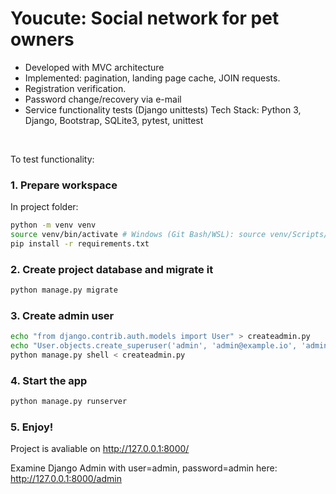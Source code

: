 # Youcute: Social network for pet owners
* Developed with MVC architecture
* Implemented: pagination, landing page cache, JOIN requests.
* Registration verification.
* Password change/recovery via e-mail
* Service functionality tests (Django unittests)
Tech Stack: Python 3, Django, Bootstrap, SQLite3, pytest, unittest

<br>

To test functionality:
### 1. Prepare workspace
In project folder:
```bash
python -m venv venv
source venv/bin/activate # Windows (Git Bash/WSL): source venv/Scripts/activate
pip install -r requirements.txt
```
### 2. Create project database and migrate it
```bash
python manage.py migrate
```
### 3. Create admin user
```bash
echo "from django.contrib.auth.models import User" > createadmin.py
echo "User.objects.create_superuser('admin', 'admin@example.io', 'admin')" >> createadmin.py
python manage.py shell < createadmin.py
```
### 4. Start the app
```bash
python manage.py runserver
```
### 5. Enjoy!
Project is avaliable on http://127.0.0.1:8000/

Examine Django Admin with user=admin, password=admin here: http://127.0.0.1:8000/admin
